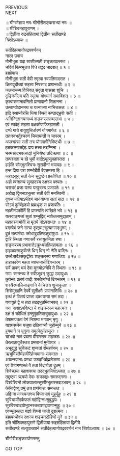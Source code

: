PREVIOUS  
NEXT  
  
॥ श्रीगणेशाय नमः श्रीगौरीशङ्कराभ्यां नमः ॥  
॥ श्रीशिवमहापुराणम् ॥  
॥ द्वितीया रुद्रसंहितायां द्वितीयः सतीखण्डे  
त्रिंशोऽध्यायः ॥  
  
सतीदेहत्यागोपद्रववर्णनम्  
नारद उवाच  
मौनीभूता यदा सासीत्सती शङ्करवल्लभा ।  
चरित्रं किमभूत्तत्र विधे तद्वद चादरात् ॥ १ ॥  
ब्रह्मोवाच  
मौनीभूता सती देवी स्मृत्वा स्वपतिमादरात ।  
क्षितावुदीच्यां सहसा निषसाद प्रशान्तधीः ॥ २ ॥  
जलमाचम्य विधिवत् संवृता वाससा शुचिः ।  
दृङ्निमील्य पतिं स्मृत्वा योगमार्गं समाविशत् ॥ ३ ॥  
कृत्वासमानावनिलौ प्राणापानौ सितानना ।  
उत्थाप्योदानमथ च यत्नात्सा नाभिचक्रतः ॥ ४ ॥  
हृदि स्थाप्योरसि धिया स्थितं कण्ठाद्‌भ्रुवोः सती ।  
अनिन्दितानयन्मध्यं शङ्करप्राणवल्लभा ॥ ५ ॥  
एवं स्वदेहं सहसा दक्षकोपाज्जिहासती ।  
दग्धे गात्रे वायुशुचिर्धारणं योगमार्गतः ॥ ६ ॥  
ततःस्वभर्तुश्चरणं चिन्तयन्ती न चापरम् ।  
अपश्यत्सा सती तत्र योगमार्गनिविष्टधीः ॥ ७ ॥  
हतकल्मषतद्देहः प्राप तच्च तदग्निना ।  
भस्मसादभवत्सद्यो मुनिश्रेष्ठ तदिच्छया ॥ ८ ॥  
तत्पश्यतां च खे भूमौ वादोऽभूत्सुमहांस्तदा ।  
हाहेति सोद्‌भुतश्चित्रः सुरादीनां भयावहः ॥ ९ ॥  
हन्त प्रिया परा शम्भोर्देवी दैवतमस्य हि ।  
जहादसून् सती केन सुदुष्टेन प्रकोपिता ॥ १० ॥  
अहो त्वनात्म्यं सुमहदस्य दक्षस्य पश्यतः ।  
चराचरं प्रजा यस्य यत्पुत्रस्य प्रजापतेः ॥ ११ ॥  
अहोद्य द्विमनाऽभूत्सा सती देवी मनस्विनी ।  
वृषध्वजप्रियाऽभीक्ष्णं मानयोग्या सतां सदा ॥ १२ ॥  
सोऽयं दुर्मर्षहृदयो ब्रह्मधृक् स प्रजापतिः ।  
महतीमपकीर्तिं हि प्राप्स्यति त्वखिले भवे ॥ १३ ॥  
यत्स्वाङ्‌गजां सुतां शम्भुद्विट् न्यषेधत्समुद्यताम् ।  
महानरकभोगी स मृतये नोऽपराधतः ॥ १४ ॥  
वदत्येवं जने सत्या दृष्ट्वाऽसुत्यागमद्‌भुतम् ।  
द्रुतं तत्पार्षदाः क्रोधादुदतिष्ठन्नुदायुधाः ॥ १५ ॥  
द्वारि स्थिता गणाःसर्वे रसायुतमिता रुषा ।  
शङ्करस्य प्रभावात्तेऽक्रुध्यन्नतिमहाबलाः ॥ १६ ॥  
हाहाकारमकुर्वंस्ते धिग् धिग् नो नेति वादिनः ।  
उच्चैःसर्वेऽसकृद्वीराः शङ्करस्य गणाधिपाः ॥ १७ ॥  
हाहाकारेण महता व्याप्तमासीद्दिगन्तरम् ।  
सर्वे प्रापन् भयं देवा मुनयोऽन्येपि ते स्थिताः ॥ १८ ॥  
गणाः सम्मन्त्र्य ते सर्वेऽभूवन् क्रुद्धा उदायुधाः ।  
कुर्वन्तः प्रलयं वाद्यैः शस्त्रैर्व्याप्तं दिगन्तरम् ॥ १९ ॥  
शस्त्रैरघ्नन्निजाङ्‌गानि केचित्तत्र शुचाकुलाः ।  
शिरोमुखानि देवर्षे सुतीक्ष्णैः प्राणनाशिभिः ॥ २० ॥  
इत्थं ते विलयं प्राप्ता दाक्षायण्या समं तदा ।  
गणायुते द्वे च तदा तदद्‌भुतमिवाभवत् ॥ २१ ॥  
गणा नाशाऽवशिष्टा ये शङ्करस्य महात्मनः ।  
दक्षं तं क्रोधितं हन्तुमुदतिष्ठन्नुदायुधाः ॥ २२ ॥  
तेषामापततां वेगं निशम्य भगवान् भृगुः ।  
यज्ञघ्नघ्नेन यजुषा दक्षिणाग्नौ जुहोन्मुने ॥ २३ ॥  
हूयमाने च भृगुणा समुत्पेतुर्महासुराः ।  
ऋभवो नाम प्रबला वीरास्तत्र सहस्रशः ॥ २४ ॥  
तैरलातायुधैस्तत्र प्रमथानां मुनीश्वर ।  
अभूद्युद्धं सुविकटं शृण्वतां रोमहर्षणम् ॥ २५ ॥  
ऋभुभिस्तैर्महावीरैर्हन्यमानाः समन्ततः ।  
अयत्नयानाः प्रमथा उशद्‌भिर्ब्रह्मतेजसा ॥ २६ ॥  
एवं शिवगणास्ते वै हता विद्राविता द्रुतम् ।  
शिवेच्छया महाशक्त्या तदद्‌भुतमिवाऽभवत् ॥ २७ ॥  
तद्दृष्ट्वा ऋषयो देवाः शक्राद्याः समरुद्‌गणाः ।  
विश्वेश्विनौ लोकपालास्तूष्णीम्भूतास्तदाऽभवन् ॥ २८ ॥  
केचिद्विष्णुं प्रभुं तत्र प्रार्थयन्तः समन्ततः ।  
उद्विग्ना मन्त्रयन्तश्च विघ्नाभावं मुहुर्मुहुः ॥ २९ ॥  
सुविचार्योदर्कफलं महोद्विग्नाःसुबुद्धयः ।  
सुरविष्ण्वादयोभूवनस्तन्नाशाद्रावणान्मुहुः ॥ ३० ॥  
एवम्भूतस्तदा यज्ञो विघ्नो जातो दुरात्मनः ।  
ब्रह्मबन्धोश्च दक्षस्य शङ्करद्रोहिणो मुने ॥ ३१ ॥  
इति श्रीशिवमहापुराणे द्वितीयायां रुद्रसंहितायां द्वितीये  
सतीखण्डे सत्युपाख्याने सतीदेहत्यागोपद्रववर्णनं नाम त्रिंशोऽध्यायः ॥ ३० ॥  
  
  
श्रीगौरीशङ्करार्पणमस्तु  
  
GO TOP
